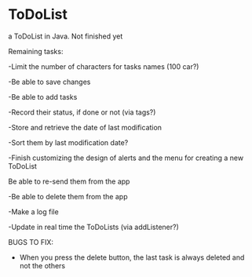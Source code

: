 # ToDoList
a ToDoList in Java. Not finished yet


Remaining tasks:

-Limit the number of characters for tasks names (100 car?)

-Be able to save changes

-Be able to add tasks

-Record their status, if done or not (via tags?)

-Store and retrieve the date of last modification

-Sort them by last modification date?

-Finish customizing the design of alerts and the menu for creating a new ToDoList

Be able to re-send them from the app

-Be able to delete them from the app

-Make a log file

-Update in real time the ToDoLists (via addListener?)




BUGS TO FIX:

- When you press the delete button, the last task is always deleted and not the others
